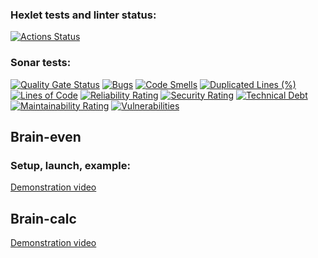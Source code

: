 ### Hexlet tests and linter status:
[![Actions Status](https://github.com/DenisShutov/python-project-49/actions/workflows/hexlet-check.yml/badge.svg)](https://github.com/DenisShutov/python-project-49/actions)
### Sonar tests:
[![Quality Gate Status](https://sonarcloud.io/api/project_badges/measure?project=DenisShutov_python-project-49&metric=alert_status)](https://sonarcloud.io/summary/new_code?id=DenisShutov_python-project-49)
[![Bugs](https://sonarcloud.io/api/project_badges/measure?project=DenisShutov_python-project-49&metric=bugs)](https://sonarcloud.io/summary/new_code?id=DenisShutov_python-project-49)
[![Code Smells](https://sonarcloud.io/api/project_badges/measure?project=DenisShutov_python-project-49&metric=code_smells)](https://sonarcloud.io/summary/new_code?id=DenisShutov_python-project-49)
[![Duplicated Lines (%)](https://sonarcloud.io/api/project_badges/measure?project=DenisShutov_python-project-49&metric=duplicated_lines_density)](https://sonarcloud.io/summary/new_code?id=DenisShutov_python-project-49)
[![Lines of Code](https://sonarcloud.io/api/project_badges/measure?project=DenisShutov_python-project-49&metric=ncloc)](https://sonarcloud.io/summary/new_code?id=DenisShutov_python-project-49)
[![Reliability Rating](https://sonarcloud.io/api/project_badges/measure?project=DenisShutov_python-project-49&metric=reliability_rating)](https://sonarcloud.io/summary/new_code?id=DenisShutov_python-project-49)
[![Security Rating](https://sonarcloud.io/api/project_badges/measure?project=DenisShutov_python-project-49&metric=security_rating)](https://sonarcloud.io/summary/new_code?id=DenisShutov_python-project-49)
[![Technical Debt](https://sonarcloud.io/api/project_badges/measure?project=DenisShutov_python-project-49&metric=sqale_index)](https://sonarcloud.io/summary/new_code?id=DenisShutov_python-project-49)
[![Maintainability Rating](https://sonarcloud.io/api/project_badges/measure?project=DenisShutov_python-project-49&metric=sqale_rating)](https://sonarcloud.io/summary/new_code?id=DenisShutov_python-project-49)
[![Vulnerabilities](https://sonarcloud.io/api/project_badges/measure?project=DenisShutov_python-project-49&metric=vulnerabilities)](https://sonarcloud.io/summary/new_code?id=DenisShutov_python-project-49)

## Brain-even
### Setup, launch, example:

[Demonstration video](https://asciinema.org/a/ZmgS3ibIeaVHIjWA3ti3dQ5im)

## Brain-calc
[Demonstration video](https://asciinema.org/a/2uXMMnIxw9dUpmcU3jaVJ39EE)
